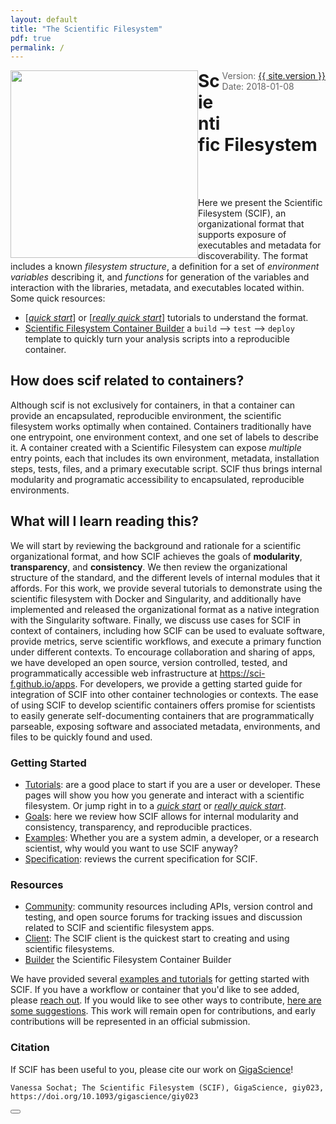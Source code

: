 ```yaml
---
layout: default
title: "The Scientific Filesystem"
pdf: true
permalink: /
---
```


<div style="float:right; margin-bottom:50px; color:#666">
Version: <a href="/spec-v1">{{ site.version }}</a><br>
Date: 2018-01-08
</div>

<div>
    <img src="img/logo/scif-slash-green.png" width="300px" style="float:left">
    <h1 style="margin-top:10px">Scientific Filesystem</h1>
</div><br><br>

Here we present the Scientific Filesystem (SCIF), an organizational format that supports exposure of executables and metadata for discoverability. The format includes a known *filesystem structure*, a definition for a set of *environment variables* describing it, and *functions* for generation of the variables and interaction with the libraries, metadata, and executables located within. Some quick resources:

 - [*[quick start](/tutorial-quick-start)*] or [*[really quick start](/tutorial-really-quick-start)*] tutorials to understand the format.
 - [Scientific Filesystem Container Builder](https://sci-f.github.io/builder) a `build` --> `test` --> `deploy` template to quickly turn your analysis scripts into a reproducible container.

## How does scif related to containers?
Although scif is not exclusively for containers, in that a container can provide an encapsulated, reproducible environment, the scientific filesystem works optimally when contained. Containers traditionally have one entrypoint, one environment context, and one set of labels to describe it. A container created with a Scientific Filesystem can expose *multiple* entry points, each that includes its own environment, metadata, installation steps, tests, files, and a primary executable script. SCIF thus brings internal modularity and programatic accessibility to encapsulated, reproducible environments.


## What will I learn reading this?
We will start by reviewing the background and rationale for a scientific organizational format, and how SCIF achieves the goals of **modularity**, **transparency**, and **consistency**. We then review the organizational structure of the standard, and the different levels of internal modules that it affords. For this work, we provide several tutorials to demonstrate using the scientific filesystem with Docker and Singularity, and additionally have implemented and released the organizational format as a native integration with the Singularity software. Finally, we discuss use cases for SCIF in context of containers, including how SCIF can be used to evaluate software, provide metrics, serve scientific workflows, and execute a primary function under different contexts. To encourage collaboration and sharing of apps, we have developed an open source, version controlled, tested, and programmatically accessible web infrastructure at <a href="https://sci-f.github.io/apps" target="_blank">https://sci-f.github.io/apps</a>. For developers, we provide a getting started guide for integration of SCIF into other container technologies or contexts. The ease of using SCIF to develop scientific containers offers promise for scientists to easily generate self-documenting containers that are programmatically parseable, exposing software and associated metadata, environments, and files to be quickly found and used. 


### Getting Started

 - [Tutorials](/tutorials): are a good place to start if you are a user or developer. These pages will show you how you generate and interact with a scientific filesystem. Or jump right in to a *[quick start](/tutorial-quick-start)* or *[really quick start](/tutorial-really-quick-start)*.
 - [Goals](/goals): here we review how SCIF allows for internal modularity and consistency, transparency, and reproducible practices.
 - [Examples](/examples): Whether you are a system admin, a developer, or a research scientist, why would you want to use SCIF anyway?
 - [Specification](/spec): reviews the current specification for SCIF.

### Resources

 - [Community](/community): community resources including APIs, version control and testing, and open source forums for tracking issues and discussion related to SCIF and scientific filesystem apps.
 - [Client](https://www.github.io/vsoch/scif): The SCIF client is the quickest start to creating and using scientific filesystems.
 - [Builder](https://sci-f.github.io/builder) the Scientific Filesystem Container Builder


We have provided several <a href="https://sci-f.github.io/apps/category/#Example" target="_blank">examples and tutorials</a> for getting started with SCIF. If you have a workflow or container that you'd like to see added, please <a href="https://www.github.com/sci-f/apps/issues" target="_blank">reach out</a>. If you would like to see other ways to contribute, <a href="/community.html#contribute-to-scif">here are some suggestions</a>. This work will remain open for contributions, and early contributions will be represented in an official submission.

### Citation
If SCIF has been useful to you, please cite our work on [GigaScience](https://academic.oup.com/gigascience/advance-article/doi/10.1093/gigascience/giy023/4931737)!

```
Vanessa Sochat; The Scientific Filesystem (SCIF), GigaScience, giy023,
https://doi.org/10.1093/gigascience/giy023
```

<div>
    <a href="/goals"><button class="next-button btn btn-primary"><i class="fa fa-chevron-right"></i> </button></a>
</div><br>
